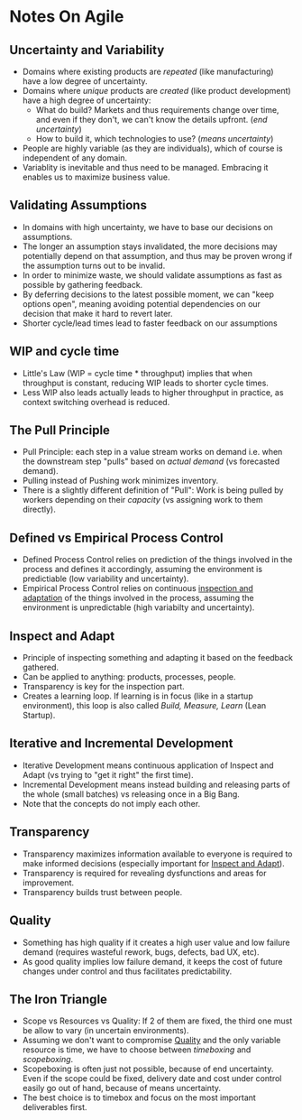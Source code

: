 # Notes On Agile

## Uncertainty and Variability

- Domains where existing products are _repeated_ (like manufacturing) have a low degree of uncertainty.
- Domains where _unique_ products are _created_ (like product development) have a high degree of uncertainty:
  - What do build? Markets and thus requirements change over time, and even if they don't, we can't know the details upfront. (_end uncertainty_)
  - How to build it, which technologies to use? (_means uncertainty_)
- People are highly variable (as they are individuals), which of course is independent of any domain.
- Variablity is inevitable and thus need to be managed. Embracing it enables us to maximize business value.

## Validating Assumptions

- In domains with high uncertainty, we have to base our decisions on assumptions. 
- The longer an assumption stays invalidated, the more decisions may potentially depend on that assumption, and thus may be proven wrong if the assumption turns out to be invalid. 
- In order to minimize waste, we should validate assumptions as fast as possible by gathering feedback. 
- By deferring decisions to the latest possible moment, we can "keep options open", meaning avoiding potential dependencies on our decision that make it hard to revert later.
- Shorter cycle/lead times lead to faster feedback on our assumptions

## WIP and cycle time

- Little's Law (WIP = cycle time * throughput) implies that when throughput is constant, reducing WIP leads to shorter cycle times.
- Less WIP also leads actually leads to higher throughput in practice, as context switching overhead is reduced.

## The Pull Principle

- Pull Principle: each step in a value stream works on demand i.e. when the downstream step "pulls" based on _actual demand_ (vs forecasted demand). 
- Pulling instead of Pushing work minimizes inventory.
- There is a slightly different definition of "Pull": Work is being pulled by workers depending on their _capacity_ (vs assigning work to them directly). 

## Defined vs Empirical Process Control

- Defined Process Control relies on prediction of the things involved in the process and defines it accordingly, assuming the environment is predictiable (low variability and uncertainty).
- Empirical Process Control relies on continuous [inspection and adaptation](#inspect-and-adapt) of the things involved in the process, assuming the environment is unpredictable (high variabilty and uncertainty).

## Inspect and Adapt

- Principle of inspecting something and adapting it based on the feedback gathered.
- Can be applied to anything: products, processes, people.
- Transparency is key for the inspection part.
- Creates a learning loop. If learning is in focus (like in a startup environment), this loop is also called _Build, Measure, Learn_ (Lean Startup).

## Iterative and Incremental Development

- Iterative Development means continuous application of Inspect and Adapt (vs trying to "get it right" the first time).
- Incremental Development means instead building and releasing parts of the whole (small batches) vs releasing once in a Big Bang.
- Note that the concepts do not imply each other.

## Transparency

- Transparency maximizes information available to everyone is required to make informed decisions (especially important for [Inspect and Adapt](#inspect-and-adapt)).
- Transparency is required for revealing dysfunctions and areas for improvement.
- Transparency builds trust between people.

## Quality

- Something has high quality if it creates a high user value and low failure demand (requires wasteful rework, bugs, defects, bad UX, etc).
- As good quality implies low failure demand, it keeps the cost of future changes under control and thus facilitates predictability.

## The Iron Triangle

- Scope vs Resources vs Quality: If 2 of them are fixed, the third one must be allow to vary (in uncertain environments).
- Assuming we don't want to compromise [Quality](#quality) and the only variable resource is time, we have to choose between _timeboxing_ and _scopeboxing_.
- Scopeboxing is often just not possible, because of end uncertainty. Even if the scope could be fixed, delivery date and cost under control easily go out of hand, because of means uncertainty.
- The best choice is to timebox and focus on the most important deliverables first.
